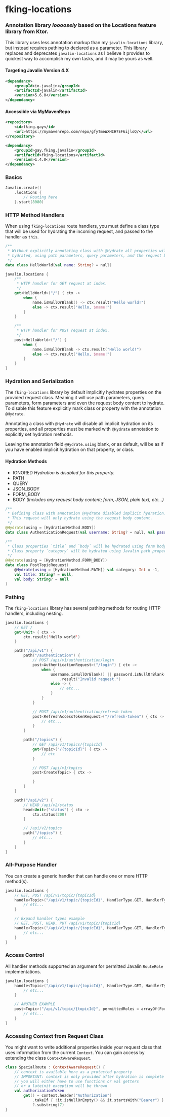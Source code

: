 # fking-locations

### Annotation library _loooosely_ based on the Locations feature library from Ktor.
This library uses less annotation markup than my `javalin-locations` library, but instead requires pathing to declared as a parameter.
This library replaces and deprecates `javalin-locations` as I believe it provides to quickest way to accomplish my own tasks, and it may be yours as well.

#### Targeting Javalin Version 4.X

```xml
<dependancy>
    <groupId>io.javalin</groupId>
    <artifactId>javalin</artifactId>
    <version>5.6.0</version>
</dependancy>
```

#### Accessible via MyMavenRepo
```xml
<repository>
    <id>fking.gay</id>
    <url>https://mymavenrepo.com/repo/gfyTmeWXHIH7EF6ijloQ/</url>
</repository>
```

```xml
<dependancy>
    <groupId>gay.fking.javalin</groupId>
    <artifactId>fking-locations</artifactId>
    <version>1.4.0</version>
</dependancy>
```

### Basics

```kotlin
Javalin.create()
    .locations {
        // Routing here
    }.start(8080)
```

### HTTP Method Handlers

When using `fking-locations` route handlers, you must define a class type that will be used for hydrating the incoming
request, and passed to the handler as `this`.

```kotlin
/**
 * Without explicitly annotating class with @Hydrate all properties will be implicitly
 * hydrated, using path parameters, query parameters, and the request body.
 */
data class HelloWorld(val name: String? = null)

javalin.locations {
    /**
     * HTTP handler for GET request at index.
     */
    get<HelloWorld>("/") { ctx ->
        when {
            name.isNullOrBlank() -> ctx.result("Hello world!")
            else -> ctx.result("Hello, $name!")
        }
    }

    /**
     * HTTP handler for POST request at index.
     */
    post<HelloWorld>("/") {
        when {
            name.isNullOrBlank -> ctx.result("Hello world!")
            else -> ctx.result("Hello, $name!")
        }
    }
}
```

### Hydration and Serialization

The `fking-locations` library by default implicitly hydrates properties on the provided request class.
Meaning it will use path parameters, query parameters, form parameters and even the request body content to hydrate.
To disable this feature explicitly mark class or property with the annotation `@Hydrate`.

Annotating a class with `@Hydrate` will disable all implicit hydration on its properties,
and all properties must be marked with `@Hydrate` annotation to explicitly set hydration methods.

Leaving the annotation field `@Hydrate.using` blank, or as default, will be as if you have enabled implicit hydration on
that property, or class.

#### Hydration Methods

- IGNORED _Hydration is disabled for this property._
- PATH
- QUERY
- JSON_BODY
- FORM_BODY
- BODY _(Includes any request body content; form, JSON, plain text, etc...)_

```kotlin
/**
 * Defining class with annotation @Hydrate disabled implicit hydration.
 * This request will only hydrate using the request body content.
 */
@Hydrate(using = [HydrationMethod.BODY])
data class AuthenticationRequest(val username: String? = null, val password: String? = null)
```

```kotlin
/**
 * Class properties `title` and `body` will be hydrated using form body content.
 * Class property `category` will be hydrated using Javalin path properties.
 */
@Hydrate(using = [HydrationMethod.FORM_BODY])
data class PostTopicRequest(
    @Hydrate(using = [HydrationMethod.PATH]) val category: Int = -1,
    val title: String? = null,
    val body: String? = null
)
```

### Pathing

The `fking-locations` library has several pathing methods for routing HTTP handlers, including nesting.

```kotlin
javalin.locations {
    // GET /
    get<Unit> { ctx ->
        ctx.result('Hello world')
    }

    path("/api/v1") {
        path("/authentication") {
            // POST /api/v1/authentication/login
            post<AuthenticationRequest>("/login") { ctx ->
                when {
                    username.isNullOrBlank() || password.isNullOrBlank() -> ctx.statusCode(400)
                        .result("Invalid request.")
                    else -> {
                        // etc...
                    }
                }
            }

            // POST /api/v1/authentication/refresh-token
            post<RefreshAccessTokenRequest>("/refresh-token") { ctx ->
                // etc...
            }
        }

        path("/topics") {
            // GET /api/v1/topics/{topicId}
            get<Topic>("/{topicId}") { ctx ->
                // etc
            }

            // POST /api/v1/topics
            post<CreateTopic> { ctx ->

            }
        }
    }

    path("/api/v2") {
        // HEAD /api/v2/status
        head<Unit>("status") { ctx ->
            ctx.status(200)
        }

        // /api/v2/topics
        path("/topics") {
            // etc...
        }
    }
}
```

### All-Purpose Handler

You can create a generic handler that can handle one or more HTTP method(s).

```kotlin
javalin.locations {
    // GET, POST /api/v1/topic/{topicId}
    handle<Topic>("/api/v1/topic/{topicId}", HandlerType.GET, HandlerType.POST) { ctx ->
        // etc...
    }

    // Expand handler types example
    // GET, POST, HEAD, PUT /api/v1/topic/{topicId}
    handle<Topic>("/api/v1/topic/{topicId}", HandlerType.GET, HandlerType.POST, HandlerType.HEAD, HandlerType.PUT) { ctx ->
        // etc...
    }
}
```

### Access Control

All handler methods supported an argument for permitted Javalin `RouteRole` implementations.

```kotlin
javalin.locations {
    handle<Topic>("/api/v1/topic/{topicId}", HandlerType.GET, HandlerType.POST, permittedRoles = arrayOf(ForumRole.GUEST, ForumRole.USER)) { ctx ->
        // etc...
    }

    // ANOTHER EXAMPLE
    post<Topic>("/api/v1/topic/{topicId}", permittedRoles = arrayOf(ForumRole.GUEST, ForumRole.USER)) { ctx ->
        // etc...
    }
}
```

### Accessing Context from Request Class

You might want to write additional properties inside your request class that uses information
from the current `Context`. You can gain access by extending the class `ContextAwareRequest`.

```kotlin
class SpecialRoute : ContextAwareRequest() {
    // context is available here as a protected property
    // IMPORTANT: context is only provided after hydration is complete
    // you will either have to use functions or val getters
    // or a lateinit exception will be thrown
    val authorizationToken
        get() = context.header("Authorization")
            .takeIf { !it.isNullOrEmpty() && it.startsWith("Bearer") }
            ?.substring(7)
}
```
